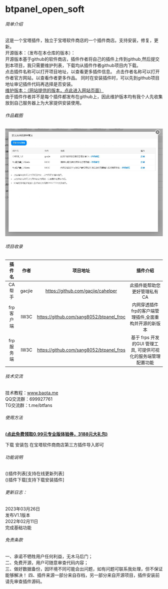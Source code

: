 # btpanel_open_soft

###### 简单介绍
这是一个宝塔插件，独立于宝塔软件商店的一个插件商店。支持安装，修复，更新。   
开源版本：（发布在本仓库的版本）：   
开源版本基于github的软件商店，插件作者将自己的插件上传到github,然后提交到本项目，我只需要维护列表，下载均从插件作者github项目内下载。  
点击插件名称可以打开项目地址，以查看更多插件信息。
点击作者名称可以打开作者官方网站，以查看作者更多作品。
同时在安装插件时，可以先到github项目地址审记插件代码再选择是否安装。   
[维护版本：（网站提供的版本，点此进入网站页面）](https://www.baota.me/post-175.html)   
由于插件作者并不是每个插件都发布在github上，因此维护版本均有我个人先收集放到自己服务器上为大家提供安装使用。    

###### 作品截图     
![three_soft](https://raw.githubusercontent.com/gacjie/btpanel_open_soft/main/three_soft.jpg)   

###### 项目收录  
| 插件名 | 作者 | 项目地址 | 插件介绍 |
| :--: | :--: | :--: | :--: |
| CA帮手 | gacjie | https://github.com/gacjie/cahelper | 此插件能帮助您更好管理私有CA |
| frp客户端 | IW3C | https://github.com/sang8052/btpanel_frpc | 内网穿透插件frp的客户端管理插件,全面重构并开源的新版本 |
| frp服务端 | IW3C | https://github.com/sang8052/btpanel_frps | 基于 frps 开发的GUI 管理工具, 可提供可视化的服务端管理配置功能 |

###### 技术交流
技术教程：www.baota.me  
QQ交流群：699927761       
TG交流群：t.me/btfans   

###### 使用方法   
 **[(点此免费领取0.99元专业版体验券，3188元大礼包)](https://www.bt.cn/?invite_code=MV9yaHFycXY=)**   

下载 安装包 在宝塔软件商商店第三方插件导入即可

###### 功能说明
()插件列表[支持在线更新列表]  
()插件下载[支持下载安装插件]  

###### 更新日志：
2023年03月26日    
发布V1.1版本    
2022年02月11日    
完成基础功能    

###### 免责条款
一、承诺不牺牲用户任何利益，无木马后门；  
二、免费开源，用户可随意审查代码内容；  
三、做好数据备份，因环境不同可能会出问题，如有问题可联系我处理，但不保证能够解决！ 
四、插件来源一部分来自存档，另一部分来自开源项目，插件安装前请先审查插件源码。
